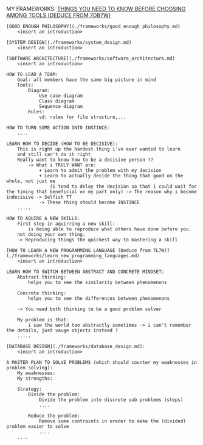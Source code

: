 MY FRAMEWORKS: 
    [THINGS YOU NEED TO KNOW BEFORE CHOOSING AMONG TOOLS (DEDUCE FROM 7DB7W)](./frameworks/things_you_need_to_know_before_choosing_tools.md)
        <insert an introduction> 

    [GOOD ENOUGH PHILOSOPHY](./frameworks/good_enough_philosophy.md)
        <insert an introduction> 

    [SYSTEM DESIGN](./frameworks/system_design.md) 
        <insert an introduction> 

    [SOFTWARE ARCHITECTURE](./frameworks/software_architecture.md) 
        <insert an introduction> 

    HOW TO LEAD A TEAM: 
        Goal: all members have the same big picture in mind 
        Tools: 
            Diagram:
                Use case diagram
                Class diagram 
                Sequence diagram 
            Rules: 
                vd: rules for file structure,... 

    HOW TO TURN SOME ACTION INTO INSTINCE: 
        ....

    LEARN HOW TO DECIDE (HOW TO BE DECISIVE): 
        This is right up the hardest thing i've ever wanted to learn  
        and still can't do it right 
        Really want to know how to be a decisive person ?? 
            -> What i TRULY WANT are:
                + Learn to admit the problem with my decision 
                + Learn to actually decide the thing that good on the whole, not just me 
                    (i tend to delay the decision so that i could wait for the timing that beneficial on my part only) -> The reason why i become indecisive -> Selfish TT
                -> These thing should become INSTINCE 
        .....

    HOW TO AQUIRE A NEW SKILLS: 
        First step in aquirring a new skill: 
            is being able to reproduce what others have done before you. 
        not doing your own thing. 
        -> Reproducing things the quickest way to mastering a skill 

    [HOW TO LEARN A NEW PROGRAMMING LANGUAGE (Deduce from 7L7W)](./frameworks/learn_new_programming_languages.md) 
        <insert an introduction> 

    LEARN HOW TO SWITCH BETWEEN ABSTRACT AND CONCRETE MINDSET: 
        Abstract thinking: 
            helps you to see the similarity between phenomenons  

        Concrete thinking: 
            helps you to see the differences between phenomenons  
            
        -> You need both thinking to be a good problem solver 

        My problem is that:     
            i saw the world too abstractly sometimes -> i can't remember the details, just vauge objects instead ? 
        .....

    [DATABASE DESIGN](./frameworks/database_design.md): 
        <insert an introduction> 

    A MASTER PLAN TO SOLVE PROBLEMS (which should counter my weaknesses in problem solving):
        My weaknesses: 
        My strengths: 

        Strategy: 
            Divide the problem: 
                Divide the problem into discrete sub problems (steps)
                ....
                
            Reduce the problem: 
                Remove some contraints in oreder to make the (divided) problem easier to solve 
                ....
        ....
